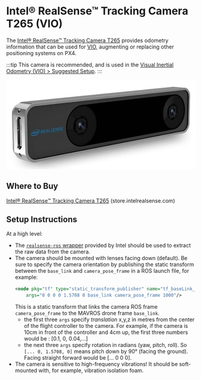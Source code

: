 # Intel® RealSense™ Tracking Camera T265 (VIO)

The [Intel® RealSense™ Tracking Camera T265](https://www.intelrealsense.com/tracking-camera-t265/) provides odometry information that can be used for [VIO](../computer_vision/visual_inertial_odometry.md), augmenting or replacing other positioning systems on PX4.

:::tip
This camera is recommended, and is used in the [Visual Inertial Odometry (VIO) > Suggested Setup](../computer_vision/visual_inertial_odometry.md#suggested-setup).
:::

![Intel® RealSense™ Tracking Camera T265 - Angled Image](../../assets/peripherals/camera_vio/t265_intel_realsense_tracking_camera_photo_angle.jpg)

## Where to Buy

[Intel® RealSense™ Tracking Camera T265](https://www.intelrealsense.com/tracking-camera-t265/) (store.intelrealsense.com)

## Setup Instructions

At a high level:

- The [`realsense-ros` wrapper](https://github.com/IntelRealSense/realsense-ros) provided by Intel should be used to extract the raw data from the camera.
- The camera should be mounted with lenses facing down (default).
  Be sure to specify the camera orientation by publishing the static transform between the `base_link` and `camera_pose_frame` in a ROS launch file, for example:
  ```xml
  <node pkg="tf" type="static_transform_publisher" name="tf_baseLink_cameraPose"
      args="0 0 0 0 1.5708 0 base_link camera_pose_frame 1000"/>
  ```
  This is a static transform that links the camera ROS frame `camera_pose_frame` to the MAVROS drone frame `base_link`.
  - the first three `args` specify _translation_ x,y,z in metres from the center of the flight controller to the camera.
    For example, if the camera is 10cm in front of the controller and 4cm up, the first three numbers would be : [0.1, 0, 0.04,...]
  - the next three `args` specify rotation in radians (yaw, pitch, roll).
    So `[... 0, 1.5708, 0]` means pitch down by 90° (facing the ground). Facing straight forward would be [... 0 0 0].
- The camera is sensitive to high-frequency vibrations!
  It should be soft-mounted with, for example, vibration isolation foam.
